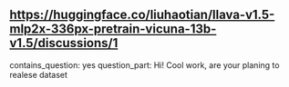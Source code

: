 ## https://huggingface.co/liuhaotian/llava-v1.5-mlp2x-336px-pretrain-vicuna-13b-v1.5/discussions/1

contains_question: yes
question_part: Hi! Cool work, are your planing to realese dataset